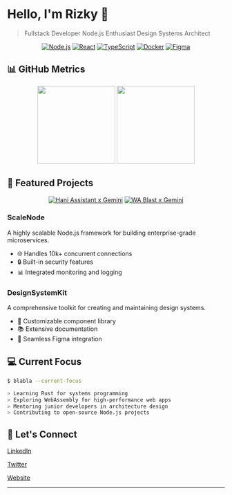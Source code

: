 
# Hello, I'm Rizky 👋

> Fullstack Developer
> Node.js Enthusiast
> Design Systems Architect

<div align="center">
  
[![Node.js](https://img.shields.io/badge/-Node.js-339933?style=flat-square&logo=Node.js&logoColor=white)](https://nodejs.org/)
[![React](https://img.shields.io/badge/-React-61DAFB?style=flat-square&logo=react&logoColor=black)](https://reactjs.org/)
[![TypeScript](https://img.shields.io/badge/-TypeScript-3178C6?style=flat-square&logo=typescript&logoColor=white)](https://www.typescriptlang.org/)
[![Docker](https://img.shields.io/badge/-Docker-2496ED?style=flat-square&logo=docker&logoColor=white)](https://www.docker.com/)
[![Figma](https://img.shields.io/badge/-Figma-F24E1E?style=flat-square&logo=figma&logoColor=white)](https://www.figma.com/)

</div>

## 📊 GitHub Metrics

<div align="center">
  <img height="180em" src="https://github-readme-stats.vercel.app/api?username=rizzzky78&show_icons=true&hide_border=true&count_private=true&include_all_commits=true&theme=dark&hide=contribs,prs" />
  <img height="180em" src="https://github-readme-stats.vercel.app/api/top-langs/?username=rizzzky78&exclude_repo=KNN-Image-Classification&show_icons=true&hide_border=true&layout=compact&langs_count=8&theme=dark"/>
</div>

## 🚀 Featured Projects

<div align="center">

[![Hani Assistant x Gemini](https://github-readme-stats.vercel.app/api/pin/?username=rizzzky78&repo=scalenode&theme=dark)](https://github.com/rizzzky78/hani-assistantXgemini)
[![WA Blast x Gemini](https://github-readme-stats.vercel.app/api/pin/?username=rizzzky78&repo=designsystemkit&theme=dark)](https://github.com/rizzzky78/p-wablast-x-gemini)

</div>

### ScaleNode
A highly scalable Node.js framework for building enterprise-grade microservices.
- 🌐 Handles 10k+ concurrent connections
- 🔒 Built-in security features
- 📊 Integrated monitoring and logging

### DesignSystemKit
A comprehensive toolkit for creating and maintaining design systems.
- 🎨 Customizable component library
- 📚 Extensive documentation
- 🔄 Seamless Figma integration

## 💻 Current Focus

```bash
$ blabla --current-focus

> Learning Rust for systems programming
> Exploring WebAssembly for high-performance web apps
> Mentoring junior developers in architecture design
> Contributing to open-source Node.js projects
```

## 🤝 Let's Connect

[LinkedIn](https://www.linkedin.com/in/rizzzky78/)

[Twitter](https://twitter.com/rizzzky78)

[Website](https://rizzzky78.dev)

---
